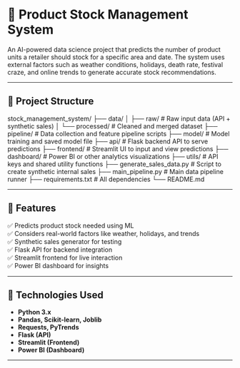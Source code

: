 # 🛒 Product Stock Management System

An AI-powered data science project that predicts the number of product units a retailer should stock for a specific area and date. The system uses external factors such as weather conditions, holidays, death rate, festival craze, and online trends to generate accurate stock recommendations.

---

## 📁 Project Structure

stock_management_system/
├── data/
│ ├── raw/ # Raw input data (API + synthetic sales)
│ └── processed/ # Cleaned and merged dataset
├── pipeline/ # Data collection and feature pipeline scripts
├── model/ # Model training and saved model file
├── api/ # Flask backend API to serve predictions
├── frontend/ # Streamlit UI to input and view predictions
├── dashboard/ # Power BI or other analytics visualizations
├── utils/ # API keys and shared utility functions
├── generate_sales_data.py # Script to create synthetic internal sales
├── main_pipeline.py # Main data pipeline runner
├── requirements.txt # All dependencies
└── README.md 




---

## 🚀 Features

✅ Predicts product stock needed using ML  
✅ Considers real-world factors like weather, holidays, and trends  
✅ Synthetic sales generator for testing  
✅ Flask API for backend integration  
✅ Streamlit frontend for live interaction  
✅ Power BI dashboard for insights  

---

## 🔧 Technologies Used

- **Python 3.x**
- **Pandas, Scikit-learn, Joblib**
- **Requests, PyTrends**
- **Flask (API)**
- **Streamlit (Frontend)**
- **Power BI (Dashboard)**

---

